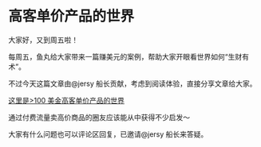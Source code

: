 # 高客单价产品的世界

大家好，又到周五啦！

每周五，鱼丸给大家带来一篇赚美元的案例，帮助大家开眼看世界如何“生财有术”。

不过今天这篇文章由@jersy 船长贡献，考虑到阅读体验，直接分享文章给大家。

[这里是>100 美金高客单价产品的世界](https://mp.weixin.qq.com/s/vj6a8_yYB-LDPVetSESUVg)

通过付费流量卖高价商品的圈友应该能从中获得不少启发～

大家有什么问题也可以评论区回复，已邀请@jersy 船长来答疑。